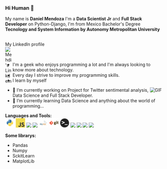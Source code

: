 

### Hi Human  👋
My name is **Daniel Mendoza** I'm a **Data Scientist Jr** and **Full Stack Developer** on Python-Django, I'm from Mexico Bachelor's Degree **Tecnology and System Information by Autonomy Metropolitan University**
<br>
<br>

My LinkedIn profile
<br>
<a href="https://www.linkedin.com/in/daniel-perfecto-784515160/">
  <img align="left" alt="Mehdi's LinkdeIn" width="22px" src="https://cdn.jsdelivr.net/npm/simple-icons@v3/icons/linkedin.svg" />
</a>
<br>
<br>
- I'm a geek who enjoys programming a lot and I'm always looking to know more about technology.
- Every day I strive to improve my programming skills.
- I learn by myself

<img align="right" alt="GIF" src="https://i.pinimg.com/originals/e4/26/70/e426702edf874b181aced1e2fa5c6cde.gif" />

- 🔭 I’m currently working on Project for Twitter sentimental analysis, Data Science and Full Stack Developer. 
- 🌱 I’m currently learning Data Science and anything about the world of programming...
<!--- 👯 I’m looking to collaborate on 
  🤔 I’m looking for help with ... 
- 💬 Ask me about any tech topic
- 📫 How to reach me: ...
- 😄 Pronouns: ...
- ⚡ Fun fact: ...
-->


**Languages and Tools:**  
<code><img height="30" src="https://raw.githubusercontent.com/github/explore/80688e429a7d4ef2fca1e82350fe8e3517d3494d/topics/python/python.png"></code>
<code><img height="30" src="https://raw.githubusercontent.com/github/explore/80688e429a7d4ef2fca1e82350fe8e3517d3494d/topics/javascript/javascript.png"></code>
<code><img height="40" src="https://cdn.iconscout.com/icon/free/png-512/django-12-1175186.png"></code>
<code><img height="40" src="https://cdn.iconscout.com/icon/free/png-512/mongodb-5-1175140.png"></code>
<code><img height="30" src="https://raw.githubusercontent.com/github/explore/80688e429a7d4ef2fca1e82350fe8e3517d3494d/topics/mysql/mysql.png"></code>
<code><img height="30" src="https://raw.githubusercontent.com/github/explore/80688e429a7d4ef2fca1e82350fe8e3517d3494d/topics/git/git.png"></code>
<code><img height="30" src="https://raw.githubusercontent.com/github/explore/80688e429a7d4ef2fca1e82350fe8e3517d3494d/topics/terminal/terminal.png"></code>
<code><img height="40" src="https://miro.medium.com/max/800/1*Q5EUk28Xc3iCDoMSkrd1_w.png"></code>
<code><img aling="left" width=30 src="https://upload.wikimedia.org/wikipedia/commons/thumb/2/2d/Visual_Studio_Code_1.18_icon.svg/1028px-Visual_Studio_Code_1.18_icon.svg.png"></code>
<code><img height="30" src="https://www.spyder-ide.org/static/images/spyder-logo.svg"></code>
<code><img height="30" src="https://upload.wikimedia.org/wikipedia/commons/thumb/3/38/Jupyter_logo.svg/1200px-Jupyter_logo.svg.png"></code>

**Some librarys:**
- Pandas
- Numpy
- SckitLearn
- MatplotLib

<!--
**danperfectboss/danperfectboss** is a ✨ _special_ ✨ repository because its `README.md` (this file) appears on your GitHub profile.

